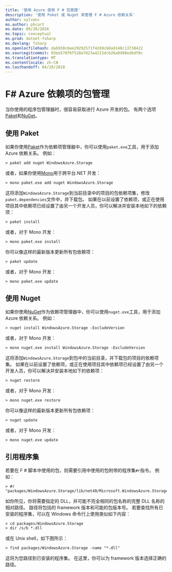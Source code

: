 ```yaml
---
title: '使用 Azure 使用 F # 包管理'
description: '使用 Paket 或 Nuget 来管理 F # Azure 依赖关系'
author: sylvanc
ms.author: phcart
ms.date: 09/20/2016
ms.topic: conceptual
ms.prod: dotnet-fsharp
ms.devlang: fsharp
ms.openlocfilehash: da6938c6ee29292571f4269c68a9148c13738422
ms.sourcegitcommit: 03ee570f6f528a7d23a4221dcb26a9498edbdf8c
ms.translationtype: MT
ms.contentlocale: zh-CN
ms.lasthandoff: 04/28/2018
---
```

# <a name="package-management-for-f-azure-dependencies"></a>F# Azure 依赖项的包管理

当你使用的程序包管理器时，很容易获取进行 Azure 开发的包。 有两个选项[Paket](https://fsprojects.github.io/Paket/)和[NuGet](https://www.nuget.org/)。

## <a name="using-paket"></a>使用 Paket

如果你使用[Paket](https://fsprojects.github.io/Paket/)作为依赖项管理器中，你可以使用`paket.exe`工具，用于添加 Azure 依赖关系。 例如：

    > paket add nuget WindowsAzure.Storage

或者，如果你使用[Mono](https://www.mono-project.com/)用于跨平台.NET 开发：

    > mono paket.exe add nuget WindowsAzure.Storage

这将添加`WindowsAzure.Storage`到当前目录中的项目的包依赖项集，修改`paket.dependencies`文件中，并下载包。 如果在以前设置了依赖项，或正在使用项目其中依赖项已经设置了由另一个开发人员，你可以解决并安装本地如下的依赖项：

    > paket install

或者，对于 Mono 开发：

    > mono paket.exe install

你可以像这样的最新版本更新所有包依赖项：

    > paket update

或者，对于 Mono 开发：

    > mono paket.exe update

## <a name="using-nuget"></a>使用 Nuget

如果你使用[NuGet](https://www.nuget.org/)作为依赖项管理器中，你可以使用`nuget.exe`工具，用于添加 Azure 依赖关系。 例如：

    > nuget install WindowsAzure.Storage -ExcludeVersion

或者，对于 Mono 开发：

    > mono nuget.exe install WindowsAzure.Storage -ExcludeVersion

这将添加`WindowsAzure.Storage`到包中的当前目录，并下载包的项目的依赖项集。 如果在以前设置了依赖项，或正在使用项目其中依赖项已经设置了由另一个开发人员，你可以解决并安装本地如下的依赖项：

    > nuget restore 

或者，对于 Mono 开发：

    > mono nuget.exe restore

你可以像这样的最新版本更新所有包依赖项：

    > nuget update

或者，对于 Mono 开发：

    > mono nuget.exe update

## <a name="referencing-assemblies"></a>引用程序集

若要在 F # 脚本中使用的包，则需要引用中使用的包附带的程序集`#r`指令。 例如：

    > #r "packages/WindowsAzure.Storage/lib/net40/Microsoft.WindowsAzure.Storage.dll"

如你所见，你将需要指定的 DLL，并可能不完全相同的包名称的完整 DLL 名称的相对路径。 路径将包括的 framework 版本和可能的包版本号。 若要查找所有已安装的程序集，可以在 Windows 命令行上使用类似如下内容：

    > cd packages/WindowsAzure.Storage
    > dir /s/b *.dll

或在 Unix shell，如下图所示：

    > find packages/WindowsAzure.Storage -name "*.dll"

这将为您路径到已安装的程序集。 在这里，你可以为 framework 版本选择正确的路径。
